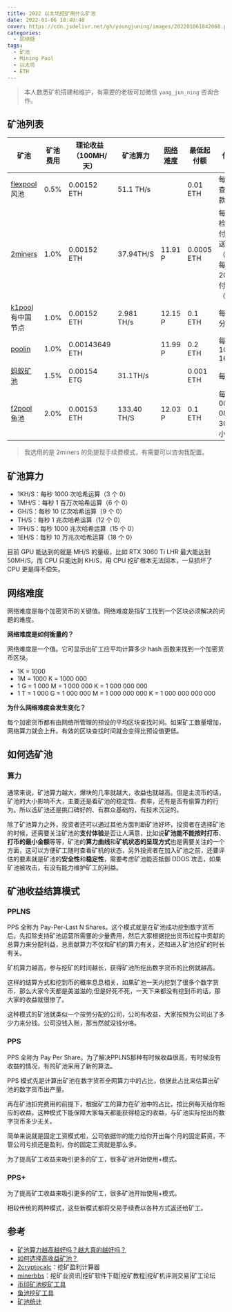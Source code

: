```yaml
---
title: 2022 以太坊挖矿用什么矿池
date: 2022-01-06 18:40:48
cover: https://cdn.jsdelivr.net/gh/youngjuning/images/202201061842068.png
categories:
  - 区块链
tags:
  - 矿池
  - Mining Pool
  - 以太坊
  - ETH
---
```


> 本人数悉矿机搭建和维护，有需要的老板可加微信 `yang_jun_ning` 咨询合作。

## 矿池列表

| 矿池                              | 矿池费用 | 理论收益（100MH/天） | 矿池算力 | [网络难度](https://2miners.com/zh/eth-network-difficulty) | 最低起付额 | 付款时间 | Telegram |
| --------------------------------- | ---- | --------------------------------- | -------------------- | ---- | ---- | --------------------------------- | --------------------------------- |
| [flexpool](https://www.flexpool.io/zh-CN) 风池 | 0.5% | 0.00152 ETH | 51.1 TH/s |  | 0.01 ETH | 每小时检查一次付款并发送 | https://t.me/flexpoolcn |
| [2miners](https://eth.2miners.com/zh) | 1.0% | 0.00152 ETH | 37.94TH/S          | 11.91 P | 0.0005 ETH | 每两小时检查一次付款并发送（ETH）、每天 20:00 支付一次（NANO） | https://t.me/chat2miners_chinese |
| [k1pool](https://k1pool.com/zh/pool/eth) 有中国节点 | 1.0% | 0.00152 ETH | 2.981 TH/s | 12.15 P | 0.1 ETH | 每 1140 分钟 | https://t.me/k1pool_asia |
| [poolin](https://www.poolin.com/) | 1.0% | 0.00143649 ETH |  | 11.99 P | 0.2 ETH | 每天 10:00 ~ 16:00 | https://t.me/poolinpoolCN |
| [蚂蚁矿池](https://v3.antpool.com/home) | 1.5% | 0.00154 ETG | 31.1TH/s |  | 0.001 ETH | 每日09:00 |  |
| [f2pool](https://www.f2pool.com/) 鱼池 | 2.0% | 0.00153 ETH | 133.40 TH/S | 12.03 P | 0.1 ETH | 每天 00:00 ~ 08:00（每 30 天一次小额提币） | https://t.me/f2pool_chat_zh |

> 我选用的是 2miners 的免提现手续费模式，有需要可以咨询我配置。

## 矿池算力

- 1KH/S：每秒 1000 次哈希运算（3 个 0）
- 1MH/S：每秒 1 百万次哈希运算（6 个 0）
- GH/S：每秒 10 亿次哈希运算（9 个 0）
- TH/S：每秒 1 兆次哈希运算（12 个 0）
- 1PH/S：每秒 1000 兆次哈希运算（15 个 0）
- 1EH/S：每秒 10 万兆次哈希运算（18 个 0）

目前 GPU 能达到的就是 MH/S 的量级，比如 RTX 3060 Ti LHR 最大能达到 50MH/S。而 CPU 只能达到 KH/S，用 CPU 挖矿根本无法回本，一旦损坏了 CPU 更是得不偿失。

## 网络难度

网络难度是每个加密货币的关键值。网络难度是指矿工找到一个区块必须解决的问题的难度。

**网络难度是如何衡量的？**

网络难度是一个值。它可显示出矿工应平均计算多少 hash 函数来找到一个加密货币区块。

- 1K = 1000
- 1M = 1000 K = 1000 000
- 1 G = 1 000 M = 1 000 000 K = 1 000 000 000
- 1 T = 1 000 G = 1 000 000 M = 1 000 000 000 K = 1 000 000 000 000

**为什么网络难度会发生变化？**

每个加密货币都有由网络所管理的预设的平均区块查找时间。如果矿工数量增加，网络算力就会上升。有效的区块查找时间就会变得比预设值更低。

## 如何选矿池

### 算力

通常来说，矿池算力越大，爆块的几率就越大，收益也就越高。但是主流币的话，矿池的大小影响不大，主要还是看矿池的稳定性、费率，还有是否有偷算力的行为。所以选矿池还是挑口碑好的、有群众基础的，有技术沉淀的。

除了矿池算力之外，投资者还可以通过其他方面判断矿池好坏，投资者在选择矿池的时候，还需要关注矿池的**支付体验**是否让人满意，比如说**矿池能不能按时打币**、**打币的最小金额**等等，矿池的**算力曲线**和**矿机状态的呈现方式**也是需要关注的一个方面，这可以方便矿工随时查看矿机的状态，另外投资者在加入矿池之前，还要评估的要素就是矿池的**安全性**和**稳定性**，需要考虑矿池能否抵御 DDOS 攻击，如果矿池被攻击，有没有能力维护矿工的利益。

## 矿池收益结算模式

### PPLNS

PPS 全称为 Pay-Per-Last N Shares。这个模式就是在矿池成功挖到数字货币后。先扣除支持矿池运营所需要的少量费用，然后大家根据挖出货币过程中贡献的总算力来分配利益，总贡献算力不仅和矿机的算力有关，还和进入矿池挖矿的时长有关。

矿机算力越高，参与挖矿的时间越长，获得矿池所挖出数字货币的比例就越高。

这样的结算方式和挖到币的概率息息相关，如果矿池一天内挖到了很多个数字货币，那么大家今天都是美滋滋的;但是好死不死，一天下来都没有挖到币的话，那大家的收益就很惨了。

这种模式的矿池就类似一个按劳分配的公司，公司有收益，大家按照为公司出了多少力来分钱。公司没钱入账，那当然就没钱分咯。

### PPS

PPS 全称为 Pay Per Share。为了解决PPLNS那种有时候收益很高，有时候没有收益的情况，有的矿池采用了新的算法。

PPS 模式先是计算出矿池在数字货币全网算力中的占比，依据此占比来估算出矿池的数字货币出产量。

再在矿池扣完费用的前提下，根据矿工的算力在矿池中的占比，按比例每天给你相应的收益。这种模式下能保障大家每天都能获得稳定的收益，与矿池实际挖出的数字货币多少无关。

简单来说就是固定工资模式啦，公司依据你的能力给你开出每个月的固定薪资，不管公司亏损还是盈利，你的固定工资就是那么多。

为了提高矿工收益来吸引更多的矿工，很多矿池开始使用+模式。

### PPS+

为了提高矿工收益来吸引更多的矿工，很多矿池开始使用+模式。

相较传统的两种模式，这些新模式都将交易手续费以各种方式返还给矿工。

## 参考

- [矿池算力越高越好吗？越大真的越好吗？](https://www.yi6g.com/zixun/17681.html)
- [如何选择高收益矿池？](https://zhuanlan.zhihu.com/p/103595840)
- [2cryptocalc](https://2cryptocalc.com/zh)：挖矿盈利计算器
- [minerbbs](https://minerbbs.com/)：挖矿业资讯|挖矿软件下载|挖矿教程|挖矿机评测交易|矿工论坛
- [币印矿池挖矿工具](https://www.poolin.com/tools)
- [鱼池挖矿工具](https://www.f2pool.com/tools)
- [矿池统计](https://btc.com/zh-CN/eth/adapter?type=miningstats)
